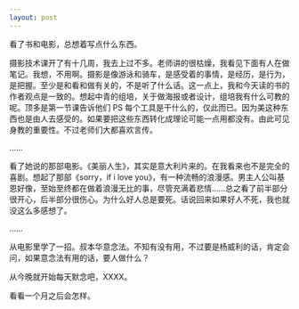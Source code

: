 ```yaml
---
layout: post
---
```


看了书和电影，总想着写点什么东西。

摄影技术课开了有十几周，我去上过不多。老师讲的很枯燥，我看见下面有人在做笔记。我想，不用啊。摄影是像游泳和骑车，是感受着的事情，是经历，是行为，是把握。至少是和看和做有关的，不是听了什么话。这一点上，我和今天读的书的作者观点是一致的。想起中青的组培，关于做海报或者设计，组培我有什么可教的呢。顶多是第一节课告诉他们 PS 每个工具是干什么的，仅此而已。因为美这种东西也是由人去感受的。如果要把这些东西转化成理论可能一点用都没有。由此可见身教的重要性。不过老师们大都喜欢言传。

……

看了她说的那部电影。《美丽人生》，其实是意大利片来的。在我看来也不是完全的喜剧。想起了那部《sorry，if i love you》，有一种流畅的浪漫感。男主人公叫基恩好像，至始至终都在做着浪漫无比的事，尽管充满着悲情……总之看了前半部分很开心，后半部分很伤心。为什么好人总是要死。话说回来如果好人不死，我也就没这么多感想了。

……

从电影里学了一招。叔本华意念法。不知有没有用，不过要是杨威利的话，肯定会问，如果意念法有用的话，要人做什么？

从今晚就开始每天默念吧，XXXX。

看看一个月之后会怎样。

